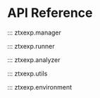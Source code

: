 # API Reference

::: ztxexp.manager

::: ztxexp.runner

::: ztxexp.analyzer

::: ztxexp.utils

::: ztxexp.environment